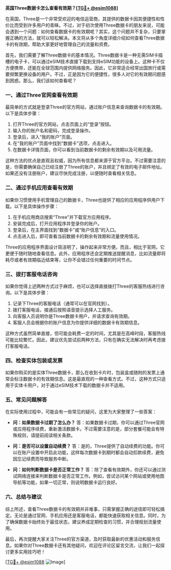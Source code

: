 **英国Three数据卡怎么查看有效期？[[TG💪+ @esim1088](https://t.me/s/esim1088)]**

在英国，Three是一个非常受欢迎的电信运营商，其提供的数据卡因其便捷性和性价比而受到许多用户的青睐。不过，对于初次使用Three数据卡的朋友来说，可能会遇到一个问题：如何查看数据卡的有效期呢？其实，这个问题并不复杂，只要掌握正确的方法，就可以轻松解决。本文将从多个角度详细介绍如何查看Three数据卡的有效期，帮助大家更好地管理自己的流量和资费。

首先，我们需要了解Three数据卡的基本情况。Three数据卡是一种无需SIM卡插槽的电子卡，可以通过eSIM技术直接下载到支持eSIM功能的设备上。这种卡不仅方便携带，还能在全球范围内提供网络服务。因此，它非常适合经常出国旅行或需要频繁更换设备的用户。不过，正是因为它的便捷性，很多人对它的有效期问题感到困惑。那么，我们该如何查看呢？

### **一、通过Three官网查看有效期**

最简单的方式就是登录Three的官方网站，通过账户信息来查询数据卡的有效期。以下是具体步骤：

1. 打开Three的官方网站，点击页面上的“登录”按钮。
2. 输入你的账户名和密码，完成登录操作。
3. 登录后，进入“我的账户”页面。
4. 在“我的账户”页面中找到“数据卡”选项，点击进入。
5. 在数据卡详情页面，你可以看到当前数据卡的剩余有效期以及可用流量。

这种方法的优点是直观且权威，因为所有信息都来源于官方平台。不过需要注意的是，你需要确保自己已经注册了Three的账户，并且绑定了有效的电子邮件地址。如果还没有注册账户，建议尽快完成注册，以便随时查看相关信息。

### **二、通过手机应用查看有效期**

如果你习惯使用手机管理自己的数据卡，Three也提供了相应的应用程序供用户下载。以下是具体操作步骤：

1. 在手机应用商店搜索“Three”并下载官方应用程序。
2. 安装完成后，打开应用程序并登录你的账户。
3. 登录后，在主界面找到“数据卡”或“账户信息”的入口。
4. 点击进入后，即可查看当前数据卡的剩余有效期和流量使用情况。

Three的应用程序界面设计简洁明了，操作起来非常方便。而且，相比于官网，它更便于随时随地查看信息。此外，应用程序还会定期推送提醒消息，比如流量即将耗尽或者有效期临近结束等，让你不会错过任何重要的时间节点。

### **三、拨打客服电话咨询**

如果你觉得上述两种方式过于麻烦，也可以选择直接拨打Three的客服热线进行咨询。以下是具体步骤：

1. 记录下Three的客服电话（通常可以在官网找到）。
2. 拨打客服电话，接通后按照语音提示选择人工服务。
3. 向客服人员说明你是Three数据卡用户，并请求查询有效期。
4. 客服人员会根据你的账户信息为你提供详细的数据卡有效期信息。

这种方式虽然简单直接，但可能会耗费一定的时间，尤其是在高峰时段，客服热线可能比较繁忙。因此，建议优先尝试前两种方法，只有在确实无法解决时再考虑拨打客服电话。

### **四、检查实体包装或发票**

如果你购买的是实体Three数据卡，那么在收到卡片时，包装盒或随附的发票上通常会标注数据卡的有效期信息。这是最直观的一种查看方式。不过，这种方式只适用于实体卡用户，对于通过eSIM技术下载的数据卡并不适用。

### **五、常见问题解答**

在实际使用过程中，可能会有一些常见的疑问，这里为大家整理了一些答案：

- **问：如果数据卡过期了怎么办？**
  答：如果数据卡过期，你可以通过Three官网或应用程序续费，重新激活数据卡。不过需要注意的是，部分套餐可能会有特殊规则，请提前阅读相关条款。

- **问：是否可以设置自动续费？**
  答：是的，Three提供了自动续费的功能。你可以在账户设置中开启此功能，这样每次数据卡到期时都会自动扣款续费，避免因忘记续费而导致服务中断。

- **问：如何判断数据卡是否正常工作？**
  答：除了查看有效期外，你还可以通过测试网络连接来判断数据卡是否正常工作。例如，尝试访问某个网站或使用地图导航等功能，如果一切正常，则说明数据卡运行良好。

### **六、总结与建议**

综上所述，查看Three数据卡的有效期并非难事，只需掌握正确的途径即可轻松搞定。无论是通过官网、手机应用还是客服电话，都能快速获取相关信息。同时，为了确保数据卡始终处于最佳状态，建议养成定期检查的习惯，并合理规划流量使用。

最后，再次提醒大家关注Three的官方渠道，及时获取最新的优惠活动和服务信息。如果你对Three数据卡还有其他疑问，欢迎在评论区留言交流，让我们一起探讨更多实用技巧吧！

[[TG💪+ @esim1088](https://t.me/s/esim1088) ![Image](https://i.postimg.cc/4NQfJmqS/Snipaste-2025-05-13-00-14-12.png)]